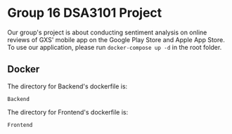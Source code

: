 # Group 16 DSA3101 Project
Our group's project is about conducting sentiment analysis on online reviews of GXS' mobile app on the Google Play Store and Apple App Store. 
To use our application, please run ```docker-compose up -d``` in the root folder.
## Docker 
The directory for Backend's dockerfile is:
```
Backend
```

The directory for Frontend's dockerfile is:
```
Frontend
```
